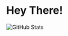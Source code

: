 # Hey There!
![GitHub Stats](https://github-readme-stats.vercel.app/apiusername=6momo1&theme=radical)
